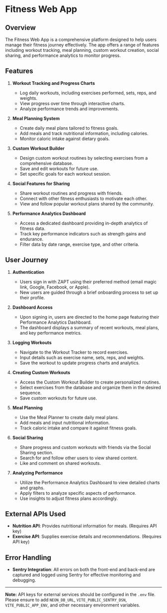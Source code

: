 # Fitness Web App

## Overview

The Fitness Web App is a comprehensive platform designed to help users manage their fitness journey effectively. The app offers a range of features including workout tracking, meal planning, custom workout creation, social sharing, and performance analytics to monitor progress.

## Features

1. **Workout Tracking and Progress Charts**

   - Log daily workouts, including exercises performed, sets, reps, and weights.
   - View progress over time through interactive charts.
   - Analyze performance trends and improvements.

2. **Meal Planning System**

   - Create daily meal plans tailored to fitness goals.
   - Add meals and track nutritional information, including calories.
   - Monitor caloric intake against dietary goals.

3. **Custom Workout Builder**

   - Design custom workout routines by selecting exercises from a comprehensive database.
   - Save and edit workouts for future use.
   - Set specific goals for each workout session.

4. **Social Features for Sharing**

   - Share workout routines and progress with friends.
   - Connect with other fitness enthusiasts to motivate each other.
   - View and follow popular workout plans shared by the community.

5. **Performance Analytics Dashboard**

   - Access a dedicated dashboard providing in-depth analytics of fitness data.
   - Track key performance indicators such as strength gains and endurance.
   - Filter data by date range, exercise type, and other criteria.

## User Journey

1. **Authentication**

   - Users sign in with ZAPT using their preferred method (email magic link, Google, Facebook, or Apple).
   - New users are guided through a brief onboarding process to set up their profile.

2. **Dashboard Access**

   - Upon signing in, users are directed to the home page featuring their Performance Analytics Dashboard.
   - The dashboard displays a summary of recent workouts, meal plans, and key performance metrics.

3. **Logging Workouts**

   - Navigate to the Workout Tracker to record exercises.
   - Input details such as exercise name, sets, reps, and weights.
   - Save the workout to update progress charts and analytics.

4. **Creating Custom Workouts**

   - Access the Custom Workout Builder to create personalized routines.
   - Select exercises from the database and organize them in the desired sequence.
   - Save custom workouts for future use.

5. **Meal Planning**

   - Use the Meal Planner to create daily meal plans.
   - Add meals and input nutritional information.
   - Track caloric intake and compare it against fitness goals.

6. **Social Sharing**

   - Share progress and custom workouts with friends via the Social Sharing section.
   - Search for and follow other users to view shared content.
   - Like and comment on shared workouts.

7. **Analyzing Performance**

   - Utilize the Performance Analytics Dashboard to view detailed charts and graphs.
   - Apply filters to analyze specific aspects of performance.
   - Use insights to adjust fitness plans accordingly.

## External APIs Used

- **Nutrition API**: Provides nutritional information for meals. (Requires API key)
- **Exercise API**: Supplies exercise details and recommendations. (Requires API key)

## Error Handling

- **Sentry Integration**: All errors on both the front-end and back-end are captured and logged using Sentry for effective monitoring and debugging.

---

**Note:** API keys for external services should be configured in the `.env` file. Please ensure to add `NEON_DB_URL`, `VITE_PUBLIC_SENTRY_DSN`, `VITE_PUBLIC_APP_ENV`, and other necessary environment variables.